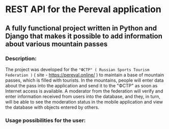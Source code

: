 # REST API for the Pereval application
## A fully functional project written in Python and Django that makes it possible to add information about various mountain passes

### Description:
The project was developed for the `"ФСТР" ( Russian Sports Tourism Federation )` ( site - https://pereval.online/ ) to maintain a base of mountain passes, which is filled with tourists. In the mountains, people will enter data about the pass into the application and send it to the "ФСТР" as soon as Internet access is available. A moderator from the federation will verify and enter information received from users into the database, and they, in turn, will be able to see the moderation status in the mobile application and view the database with objects entered by others.

### Usage possibilities for the user:
